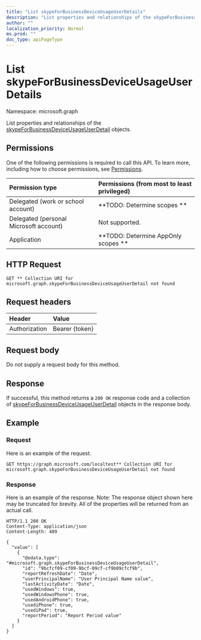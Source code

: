 ```yaml
---
title: "List skypeForBusinessDeviceUsageUserDetails"
description: "List properties and relationships of the skypeForBusinessDeviceUsageUserDetail objects."
author: ""
localization_priority: Normal
ms.prod: ""
doc_type: apiPageType
---
```


# List skypeForBusinessDeviceUsageUserDetails

Namespace: microsoft.graph

List properties and relationships of the [skypeForBusinessDeviceUsageUserDetail](../resources/skypeforbusinessdeviceusageuserdetail.md) objects.

## Permissions
One of the following permissions is required to call this API. To learn more, including how to choose permissions, see [Permissions](/concepts/permissions-reference.md).

|Permission type|Permissions (from most to least privileged)|
|:---|:---|
|Delegated (work or school account)|**TODO: Determine scopes **|
|Delegated (personal Microsoft account)|Not supported.|
|Application|**TODO: Determine AppOnly scopes **|

## HTTP Request
<!-- {
  "blockType": "ignored"
}
-->
``` http
GET ** Collection URI for microsoft.graph.skypeForBusinessDeviceUsageUserDetail not found
```

## Request headers
|Header|Value|
|:---|:---|
|Authorization|Bearer {token}|

## Request body
Do not supply a request body for this method.

## Response
If successful, this method returns a `200 OK` response code and a collection of [skypeForBusinessDeviceUsageUserDetail](../resources/skypeforbusinessdeviceusageuserdetail.md) objects in the response body.

## Example

### Request
Here is an example of the request.
<!-- {
  "blockType": "request",
  "name": "get_skypeforbusinessdeviceusageuserdetail"
}
-->
``` http
GET https://graph.microsoft.com/localtest** Collection URI for microsoft.graph.skypeForBusinessDeviceUsageUserDetail not found
```

### Response
Here is an example of the response. Note: The response object shown here may be truncated for brevity. All of the properties will be returned from an actual call.
<!-- {
  "blockType": "response",
  "truncated": true,
  "@odata.type": "collection(microsoft.graph.skypeforbusinessdeviceusageuserdetail)"
}
-->
``` http
HTTP/1.1 200 OK
Content-Type: application/json
Content-Length: 489

{
  "value": [
    {
      "@odata.type": "#microsoft.graph.skypeForBusinessDeviceUsageUserDetail",
      "id": "9bcfcf09-cf09-9bcf-09cf-cf9b09cfcf9b",
      "reportRefreshDate": "Date",
      "userPrincipalName": "User Principal Name value",
      "lastActivityDate": "Date",
      "usedWindows": true,
      "usedWindowsPhone": true,
      "usedAndroidPhone": true,
      "usediPhone": true,
      "usediPad": true,
      "reportPeriod": "Report Period value"
    }
  ]
}
```

